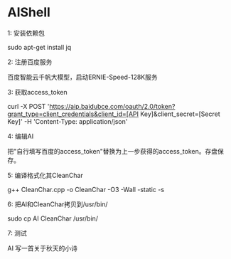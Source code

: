# AIShell

1:	安装依赖包

sudo apt-get install jq

2:	注册百度服务
	
百度智能云千帆大模型，启动ERNIE-Speed-128K服务

3:	获取access_token

curl -X POST 'https://aip.baidubce.com/oauth/2.0/token?grant_type=client_credentials&client_id=[API Key]&client_secret=[Secret Key]'  -H 'Content-Type: application/json' 

4:	编辑AI

把"自行填写百度的access_token"替换为上一步获得的access_token。存盘保存。

5:	编译格式化其CleanChar

g++ CleanChar.cpp -o CleanChar -O3 -Wall -static -s

6:	把AI和CleanChar拷贝到/usr/bin/

sudo cp AI CleanChar /usr/bin/

7:	测试

AI	写一首关于秋天的小诗
